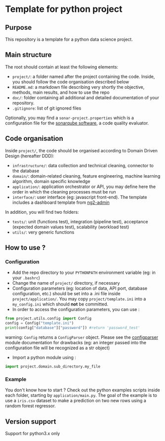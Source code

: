# Template for python project
## Purpose
This repository is a template for a python data science project.

## Main structure
The root should contain at least the following elements:

- `project/`: a folder named after the project containing the code. Inside, you should follow the code organisation described below
- `README.md`: a markdown file describing very shortly the objective, methods, main results, and how to use the repo
- `doc/`: folder containing all additional and detailed documentation of your repository.
- `.gitignore`: list of git ignored files

Optionally, you may find a `sonar-project.properties` which is a configuration file for the [sonarqube software](https://www.sonarqube.org/), a code quality evaluator.


## Code organisation
Inside `project/`, the code should be organised according to Domain Driven Design (hereafter DDD):

- `infrastructure/`: data collection and technical cleaning, connector to the database
- `domain/`: domain-related cleaning, feature engineering, machine learning algorithm, domain specific knowledge
- `application/`: application orchestrator or API, you may define here the order in which the cleaning processes must be run
- `interface/`: user interface (eg: javascript front-end). The template includes a dashboard template from [ng2-admin](https://github.com/akveo/ng2-admin)

In addition, you will find two folders:
- `tests/`: unit (functions test), integration (pipeline test), acceptance (expected domain values test), scalability (workload test)
- `utils/`: very generic functions


## How to use ?
### Configuration
- Add the repo directory to your `PYTHONPATH` environment variable (eg: in your `.bashrc`)
- Change the name of `project/` directory, if necessary
- Configuration parameters (eg: location of data, API port, database configuration, etc.) should be set into a .ini file inside `project/application/`. You may copy `project/template.ini` into a `my_config.ini` which should **not** be committed.
- In order to access the configuration parameters, you can use :

```python
from project.utils.config import Config
config = Config("template.ini")
print(config["database"]["password"]) #return 'password_test'
```

warning: `Config` returns a `ConfigParser` object. Please see the [configparser](https://docs.python.org/3/library/configparser.html) module documentation for drawbacks (eg: an integer passed into the configuration file will be recognized as a str object)

- Import a python module using :

```python
import project.domain.sub_directory.my_file
```


### Example
You don't know how to start ? Check out the python examples scripts inside each folder, starting by `application/main.py`. The goal of the example is to use a `iris.csv` dataset to make a prediction on two new rows using a random forest regressor.


## Version support
Support for python3.x only
